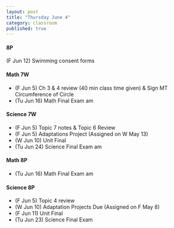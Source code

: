 ```yaml
---
layout: post
title: "Thursday June 4"
category: classroom
published: true
---
```

#### 8P
(F Jun 12) Swimming consent forms 

#### Math 7W
* (F Jun 5) Ch 3 & 4 review (40 min class time given) & Sign MT Circumference of Circle
* (Tu Jun 16) Math Final Exam am

#### Science 7W
* (F Jun 5) Topic 7 notes & Topic 6 Review
* (F Jun 5) Adaptations Project (Assigned on W May 13)
* (W Jun 10) Unit Final
* (Tu Jun 24) Science Final Exam am

#### Math 8P
* (Tu Jun 16) Math Final Exam am

#### Science 8P
* (F Jun 5) Topic 4 review
* (W Jun 10) Adaptation Projects Due (Assigned on F May 8)
* (F Jun 11) Unit Final
* (Tu Jun 23) Science Final Exam
